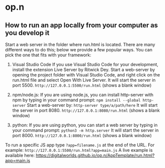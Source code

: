 # op.n

## How to run an app locally from your computer as you develop it
Start a web server in the folder where run.html is located. There are many different ways to do this; below we provide a few popular ways. 
You can pick the one that fits with your framework:

1. Visual Studio Code
If you use Visual Studio Code for your development, install the extension Live Server by Ritwick Dey. 
Start a web-server by opening the project folder with Visual Studio Code, and right click on the run.html file and select Open With Live Server.
It will start the server in port 5500.
`http://127.0.0.1:5500/run.html` (shows a blank window)

2. npm/node.js:
If you are using node.js, you can install http-server with npm by typing in your command prompt: `npm install --global http-server`
Start a web-server by: `http-server type/a/path/here`
It will start the server in port 8080.
`http://127.0.0.1:8080/run.html`  (shows a blank window)

3. python:
If you are using python, you can start a web server by typing in your command prompt: `python3 -m http.server`
It will start the server in port 8000.
`http://127.0.0.1:8000/run.html`  (shows a blank window)

To run a specific JS app type `?app=filename.js` at the end of the URL. 
For example: `http://127.0.0.1:5500/run.html?app=main.js`
A live example is available here: https://digitalworlds.github.io/op.n/AppTemplate/run.html?app=main.js
